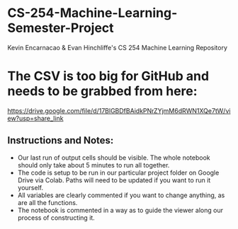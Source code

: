 # CS-254-Machine-Learning-Semester-Project
Kevin Encarnacao &amp; Evan Hinchliffe's CS 254 Machine Learning Repository

# The CSV is too big for GitHub and needs to be grabbed from here:
https://drive.google.com/file/d/17BlGBDfBAidkPNrZYjmM6dRWN1XQe7tW/view?usp=share_link

## Instructions and Notes:
* Our last run of output cells should be visible. The whole notebook should only take about 5 minutes to run all together.
* The code is setup to be run in our particular project folder on Google Drive via Colab. Paths will need to be updated if you want to run it yourself.
* All variables are clearly commented if you want to change anything, as are all the functions.
* The notebook is commented in a way as to guide the viewer along our process of constructing it.
